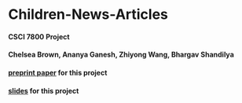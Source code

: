 # Children-News-Articles

#### CSCI 7800 Project

#### Chelsea Brown, Ananya Ganesh, Zhiyong Wang, Bhargav Shandilya

#### [preprint paper](https://drive.google.com/file/d/1kQ49iPJCAYzNv9OQPQBPmfAmDD3YCpQc/view?usp=sharing) for this project

#### [slides](https://docs.google.com/presentation/d/16J8oTLykJ-Cg9R-DZvcTbiwLgESMYFjEEvyO4UawTks/edit?usp=sharing) for this project
